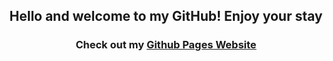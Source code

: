 <div align = "center">
  <h2>Hello and welcome to my GitHub! Enjoy your stay</h2>
  <h3>Check out my <a href = "https://taggagii.github.io/" target = "_blank">Github Pages Website</a><h3>

   <!-- 
<p align="left">
   <a href="https://taggagii.github.io/">
  <img width="49.5%" src="https://github-readme-stats.vercel.app/api?username=Taggagii&show_icons=true&theme=gruvbox&hide_border=true" />
    <img width="49.5%" src="https://github-readme-streak-stats.herokuapp.com/?user=Taggagii&theme=gruvbox&hide_border=true" />
  </a> 
</p>
<be>
-->

<!-- put these ^ back in when you start pushing code again -->

<!-- [![Taggagii's Activity Graph](https://activity-graph.herokuapp.com/graph?username=Taggagii&theme=gruvbox&bg_color=282828&hide_border=true&line=d1a01f&point=c58545)](https://taggagii.github.io) -->
